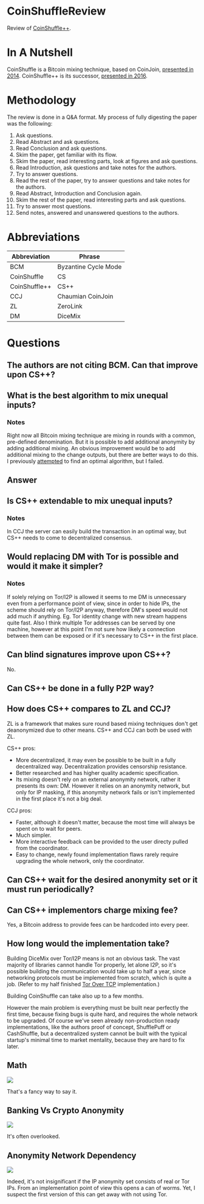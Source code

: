 # CoinShuffleReview
Review of [CoinShuffle++](http://wp.internetsociety.org/ndss/wp-content/uploads/sites/25/2017/09/ndss201701-4RuffingPaper.pdf).

# In A Nutshell

CoinShuffle is a Bitcoin mixing technique, based on CoinJoin, [presented in 2014](https://bitcointalk.org/index.php?topic=567625.0). CoinShuffle++ is its successor, [presented in 2016](https://bitcointalk.org/index.php?topic=1497271).

# Methodology

The review is done in a Q&A format. My process of fully digesting the paper was the following:

1. Ask questions.
2. Read Abstract and ask questions.
3. Read Conclusion and ask questions.
4. Skim the paper, get familiar with its flow.
5. Skim the paper, read interesting parts, look at figures and ask questions.
6. Read Introduction, ask questions and take notes for the authors.
7. Try to answer questions.
8. Read the rest of the paper, try to answer questions and take notes for the authors.
9. Read Abstract, Introduction and Conclusion again.
10. Skim the rest of the paper, read interesting parts and ask questions.
11. Try to answer most questions.
12. Send notes, answered and unanswered questions to the authors.

# Abbreviations

| Abbreviation  | Phrase |
| ------------- | ------------- |
| BCM  | Byzantine Cycle Mode  |
| CoinShuffle  | CS  |
| CoinShuffle++  | CS++  |
| CCJ  | Chaumian CoinJoin  |
| ZL  | ZeroLink  |
| DM  | DiceMix  |

# Questions

## The authors are not citing BCM. Can that improve upon CS++?

## What is the best algorithm to mix unequal inputs?
### Notes
Right now all Bitcoin mixing technique are mixing in rounds with a common, pre-defined denomination. But it is possible to add additional anonymity by adding additional mixing. An obvious improvement would be to add additional mixing to the change outputs, but there are better ways to do this. I previously [attempted](https://medium.com/@nopara73/math-problem-c5fa3ed151ea) to find an optimal algorithm, but I failed.

## Answer

## Is CS++ extendable to mix unequal inputs?
### Notes
In CCJ the server can easily build the transaction in an optimal way, but CS++ needs to come to decentralized consensus.

## Would replacing DM with Tor is possible and would it make it simpler?
### Notes
If solely relying on Tor/I2P is allowed it seems to me DM is unnecessary even from a performance point of view, since in order to hide IPs, the scheme should rely on Tor/I2P anyway, therefore DM's speed would not add much if anything. Eg. Tor identity change with new stream happens quite fast. Also I think multiple Tor addresses can be served by one machine, however at this point I'm not sure how likely a connection between them can be exposed or if it's necessary to CS++ in the first place.

## Can blind signatures improve upon CS++?

No.

## Can CS++ be done in a fully P2P way?

## How does CS++ compares to ZL and CCJ?

ZL is a framework that makes sure round based mixing techniques don't get deanonymized due to other means. CS++ and CCJ can both be used with ZL.

CS++ pros:
- More decentralized, it may even be possible to be built in a fully decentralized way. Decentralization provides censorship resistance.
- Better researched and has higher quality academic specification.
- Its mixing doesn't rely on an external anonymity network, rather it presents its own: DM. However it relies on an anonymity network, but only for IP masking, if this anonymity network fails or isn't implemented in the first place it's not a big deal.

CCJ pros:
- Faster, although it doesn't matter, because the most time will always be spent on to wait for peers.
- Much simpler.
- More interactive feedback can be provided to the user directy pulled from the coordinator.
- Easy to change, newly found implementation flaws rarely require upgrading the whole network, only the coordinator.

## Can CS++ wait for the desired anonymity set or it must run periodically?

## Can CS++ implementors charge mixing fee?

Yes, a Bitcoin address to provide fees can be hardcoded into every peer.

## How long would the implementation take?

Building DiceMix over Tor/I2P means is not an obvious task. The vast majority of libraries cannot handle Tor properly, let alone I2P, so it's possible building the communication would take up to half a year, since networking protocols must be implemented from scratch, which is quite a job. (Refer to my half finished [Tor Over TCP](https://github.com/nopara73/TorOverTcp) implementation.)

Building CoinShuffle can take also up to a few months.

However the main problem is everything must be built near perfectly the first time, because fixing bugs is quite hard, and requires the whole network to be upgraded. Of course we've seen already non-production ready implementations, like the authors proof of concept, ShufflePuff or CashShuffle, but a decentralized system cannot be built with the typical startup's minimal time to market mentality, because they are hard to fix later.

## Math

![](https://i.imgur.com/1iqvbmE.png)

That's a fancy way to say it.

## Banking Vs Crypto Anonymity

![](https://i.imgur.com/ZNOadnW.png)

It's often overlooked.

## Anonymity Network Dependency

![](https://i.imgur.com/7HdjVoy.png)

Indeed, it's not insignificant if the IP anonymity set consists of real or Tor IPs. From an implementation point of view this opens a can of worms. Yet, I suspect the first version of this can get away with not using Tor.
